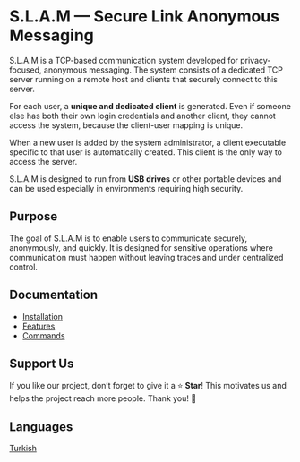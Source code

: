 # S.L.A.M — Secure Link Anonymous Messaging

S.L.A.M is a TCP-based communication system developed for privacy-focused, anonymous messaging.
The system consists of a dedicated TCP server running on a remote host and clients that securely connect to this server.

For each user, a **unique and dedicated client** is generated.
Even if someone else has both their own login credentials and another client, they cannot access the system, because the client-user mapping is unique.

When a new user is added by the system administrator, a client executable specific to that user is automatically created.
This client is the only way to access the server.

S.L.A.M is designed to run from **USB drives** or other portable devices and can be used especially in environments requiring high security.

## Purpose

The goal of S.L.A.M is to enable users to communicate securely, anonymously, and quickly.
It is designed for sensitive operations where communication must happen without leaving traces and under centralized control.

## Documentation

- [Installation](docs/en/installation.md)
- [Features](docs/en/features.md)
- [Commands](docs/en/commands.md)

## Support Us

If you like our project, don’t forget to give it a ⭐️ **Star**!
This motivates us and helps the project reach more people.
Thank you! 🙌

## Languages

[Turkish](README.md)

